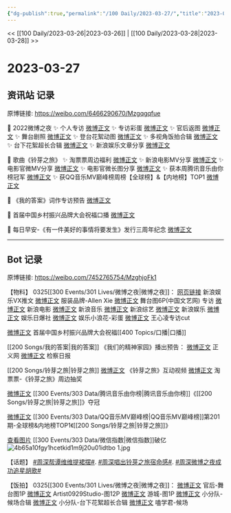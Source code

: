 ```yaml
---
{"dg-publish":true,"permalink":"/100 Daily/2023-03-27/","title":"2023-03-27","created":"2023-03-28T08:59:17.374+08:00","updated":"2023-03-28T14:34:16.806+08:00"}
---
```



<< [[100 Daily/2023-03-26\|2023-03-26]] | [[100 Daily/2023-03-28\|2023-03-28]] >>

# 2023-03-27

## 资讯站 记录

原博链接: https://weibo.com/6466290670/Mzgqgqfue

💫 2022微博之夜
✨ 个人专访 [微博正文](https://weibo.com/6466290670/4883930011141165)
✨ 专访彩蛋 [微博正文](https://weibo.com/6466290670/4883940316025017)
✨ 官后返图 [微博正文](https://weibo.com/6466290670/4884033937084161)
✨ 舞台剧照 [微博正文](https://weibo.com/6466290670/4883898024333497)
✨ 登台花絮动图 [微博正文](https://weibo.com/6466290670/4883849735308522)
✨ 多视角饭拍合辑 [微博正文](https://weibo.com/6466290670/4883848700365557)
✨ 台下花絮超长合辑 [微博正文](https://weibo.com/6466290670/4884015587531336)
✨ 新浪娱乐文章分享 [微博正文](https://weibo.com/6466290670/4883827736186854)

💫 歌曲《铃芽之旅》
✨ 淘票票周边福利 [微博正文](https://weibo.com/6466290670/4883882442236212)
✨ 新浪电影MV分享 [微博正文](https://weibo.com/6466290670/4883853561561388)
✨ 电影官微MV分享 [微博正文](https://weibo.com/6466290670/4883850470362170)
✨ 电影官微长图分享 [微博正文](https://weibo.com/6466290670/4884042455452577)
✨ 获本周腾讯音乐由你榜冠军 [微博正文](https://weibo.com/6466290670/4883916764746376)
✨ 获QQ音乐MV巅峰榜周榜【全球榜】&【内地榜】TOP1 [微博正文](https://weibo.com/6466290670/4883887374994848)

💫 《我的答案》词作专访预告 [微博正文](https://weibo.com/6466290670/4883997581382724)

💫 首届中国乡村振兴品牌大会祝福口播 [微博正文](https://weibo.com/6466290670/4883941917721182)

💫 每日早安-《有一件美好的事情将要发生》发行三周年纪念 [微博正文](https://weibo.com/6466290670/4883802503250023)

---
## Bot 记录

原博链接: https://weibo.com/7452765754/MzghjoFk1

【物料】
0325[[300 Events/301 Lives/微博之夜\|微博之夜]]：
[网页链接](https://weibo.cn/sinaurl?u=https%3A%2F%2Fmp.weixin.qq.com%2Fs%2FjjyV-gYdQyTfFDCS_5gIFw) 新浪娱乐VX推文
[微博正文](https://weibo.com/1744669435/Mz2MFiUAb) 服装品牌-Allen Xie
[微博正文](http://weibo.com/3171364240/MzcjTCfsT) 舞台图6P(中国文艺网)
专访
[微博正文](http://weibo.com/1623886424/MzdvyeTpm) 新浪电影
[微博正文](http://weibo.com/1266269835/MzdoUCB3r) 新浪音乐
[微博正文](http://weibo.com/1878335471/MzdoY63F3) 新浪综艺
[微博正文](http://weibo.com/1642591402/MzdmQlTEU) 新浪娱乐
[微博正文](http://weibo.com/1653255165/MzdpxkcDQ) 娱乐日爆社
[微博正文](http://weibo.com/5611783716/MzdpXD5qE) 娱乐小浪花-彩蛋
[微博正文](https://weibo.com/3199780861/Mzfpc64Gj) 王心凌专访cut

[微博正文](http://weibo.com/2574454223/Mzdmzt2Ag) 首届中国乡村振兴品牌大会祝福[[400 Topics/口播\|口播]]

[[200 Songs/我的答案\|我的答案]]
《我们的精神家园》播出预告：
[微博正文](http://weibo.com/1896650227/MzeK5x9Wy) 正义网
[微博正文](http://weibo.com/3183107112/MzeM78oYy) 检察日报

[[200 Songs/铃芽之旅\|铃芽之旅]]
[微博正文](https://weibo.com/2095820504/MzbeW21Ne) 《铃芽之旅》互动视频
[微博正文](https://weibo.com/2095820504/MzbrXxh6F) 淘票票-《铃芽之旅》周边抽奖

[微博正文](https://weibo.com/6733257358/Mzd1W3Iel) [[300 Events/303 Data/腾讯音乐由你榜\|腾讯音乐由你榜]]《[[200 Songs/铃芽之旅\|铃芽之旅]]》夺冠

[微博正文](http://weibo.com/2169129705/Mzc884it4) [[300 Events/303 Data/QQ音乐MV巅峰榜\|QQ音乐MV巅峰榜]]第201期-全球榜&内地榜TOP1《[[200 Songs/铃芽之旅\|铃芽之旅]]》

[查看图片](https://wx3.sinaimg.cn/large/4b65a10fgy1hcetkid1m9j20u01idtbo.jpg) [[300 Events/303 Data/微信指数\|微信指数]]破亿
![4b65a10fgy1hcetkid1m9j20u01idtbo 1.jpg](/img/user/Attachments/4b65a10fgy1hcetkid1m9j20u01idtbo%201.jpg)

【话题】
[#周深帮谭维维提裙摆#](https://s.weibo.com/weibo?q=%23%E5%91%A8%E6%B7%B1%E5%B8%AE%E8%B0%AD%E7%BB%B4%E7%BB%B4%E6%8F%90%E8%A3%99%E6%91%86%23).
[#周深唱出铃芽之旅宿命感#](https://s.weibo.com/weibo?q=%23%E5%91%A8%E6%B7%B1%E5%94%B1%E5%87%BA%E9%93%83%E8%8A%BD%E4%B9%8B%E6%97%85%E5%AE%BF%E5%91%BD%E6%84%9F%23).
[#周深微博之夜成功追星胡歌#](https://s.weibo.com/weibo?q=%23%E5%91%A8%E6%B7%B1%E5%BE%AE%E5%8D%9A%E4%B9%8B%E5%A4%9C%E6%88%90%E5%8A%9F%E8%BF%BD%E6%98%9F%E8%83%A1%E6%AD%8C%23)

【饭拍】
0325[[300 Events/301 Lives/微博之夜\|微博之夜]]：
[微博正文](http://weibo.com/5248300719/Mzg4gDXVb) 官后-舞台图1P
[微博正文](http://weibo.com/6873250805/MzfOirkPo) Artist0929Studio-图12P
[微博正文](http://weibo.com/1801743981/Mz7w3uwSK) 游城-图1P
[微博正文](https://weibo.com/5516625428/MzbkE1ZIS) 小分队-候场合辑
[微博正文](http://weibo.com/5516625428/MzfnTdF6w) 小分队-台下花絮超长合辑
[微博正文](http://weibo.com/1901459883/Mz2svjHie) 嗑学君-候场
